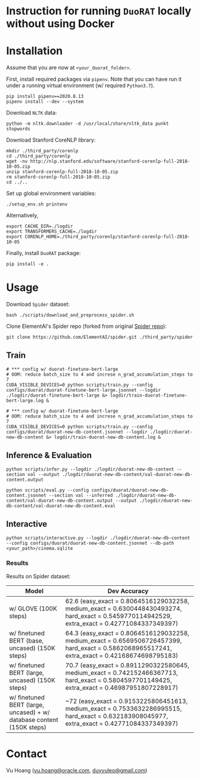 # Instruction for running `DuoRAT` locally without using Docker

# Installation

Assume that you are now at `<your_duorat_folder>`.  

First, install required packages via `pipenv`. 
Note that you can have run it under a running virtual environment (w/ required `Python3.7`). 
```
pip install pipenv==2020.8.13
pipenv install --dev --system
```

Download `NLTK` data:
```
python -m nltk.downloader -d /usr/local/share/nltk_data punkt stopwords
```

Download Stanford CoreNLP library:
```
mkdir ./third_party/corenlp 
cd ./third_party/corenlp
wget -nv http://nlp.stanford.edu/software/stanford-corenlp-full-2018-10-05.zip
unzip stanford-corenlp-full-2018-10-05.zip
rm stanford-corenlp-full-2018-10-05.zip
cd ../..
```

Set up global environment variables:

```
./setup_env.sh printenv
```

Alternatively, 
```
export CACHE_DIR=./logdir
export TRANSFORMERS_CACHE=./logdir
export CORENLP_HOME=./third_party/corenlp/stanford-corenlp-full-2018-10-05
```

Finally, install `DuoRAT` package:
```
pip install -e .
```

# Usage

Download `Spider` dataset:
```
bash ./scripts/download_and_preprocess_spider.sh
```

Clone ElementAI's Spider repo (forked from original [Spider repo](https://github.com/taoyds/spider)):
```
git clone https://github.com/ElementAI/spider.git ./third_party/spider
```

## Train

```
# *** config w/ duorat-finetune-bert-large
# OOM: reduce batch_size to 4 and increse n_grad_accumulation_steps to 7
CUDA_VISIBLE_DEVICES=0 python scripts/train.py --config configs/duorat/duorat-finetune-bert-large.jsonnet --logdir ./logdir/duorat-finetune-bert-large &> logdir/train-duorat-finetune-bert-large.log &
```

```
# *** config w/ duorat-finetune-bert-large
# OOM: reduce batch_size to 4 and increse n_grad_accumulation_steps to 7
CUDA_VISIBLE_DEVICES=0 python scripts/train.py --config configs/duorat/duorat-new-db-content.jsonnet --logdir ./logdir/duorat-new-db-content &> logdir/train-duorat-new-db-content.log &
```

## Inference & Evaluation

```
python scripts/infer.py --logdir ./logdir/duorat-new-db-content --section val --output ./logdir/duorat-new-db-content/val-duorat-new-db-content.output
```

```
python scripts/eval.py --config configs/duorat/duorat-new-db-content.jsonnet --section val --inferred ./logdir/duorat-new-db-content/val-duorat-new-db-content.output --output ./logdir/duorat-new-db-content/val-duorat-new-db-content.eval
```

## Interactive

```
python scripts/interactive.py --logdir ./logdir/duorat-new-db-content --config configs/duorat/duorat-new-db-content.jsonnet --db-path <your_path>/cinema.sqlite
```

### Results

Results on Spider dataset:

| Model   | Dev Accuracy  | 
|---|---|
| w/ GLOVE (100K steps)   | 62.6 (easy_exact = 0.8064516129032258, medium_exact = 0.6300448430493274, hard_exact = 0.5459770114942529, extra_exact = 0.42771084337349397)  | 
| w/ finetuned BERT (base, uncased) (150K steps)  | 64.3 (easy_exact = 0.8064516129032258, medium_exact = 0.6569506726457399, hard_exact = 0.5862068965517241, extra_exact = 0.42168674698795183)  | 
| w/ finetuned BERT (large, uncased) (150K steps) | 70.7 (easy_exact = 0.8911290322580645, medium_exact = 0.742152466367713, hard_exact = 0.5804597701149425, extra_exact = 0.46987951807228917)  |
| w/ finetuned BERT (large, uncased) + w/ database content (150K steps) | ~72 (easy_exact = 0.9153225806451613, medium_exact = 0.7533632286995515, hard_exact = 0.632183908045977, extra_exact = 0.42771084337349397) | 


# Contact
Vu Hoang (vu.hoang@oracle.com, duyvuleo@gmail.com)
